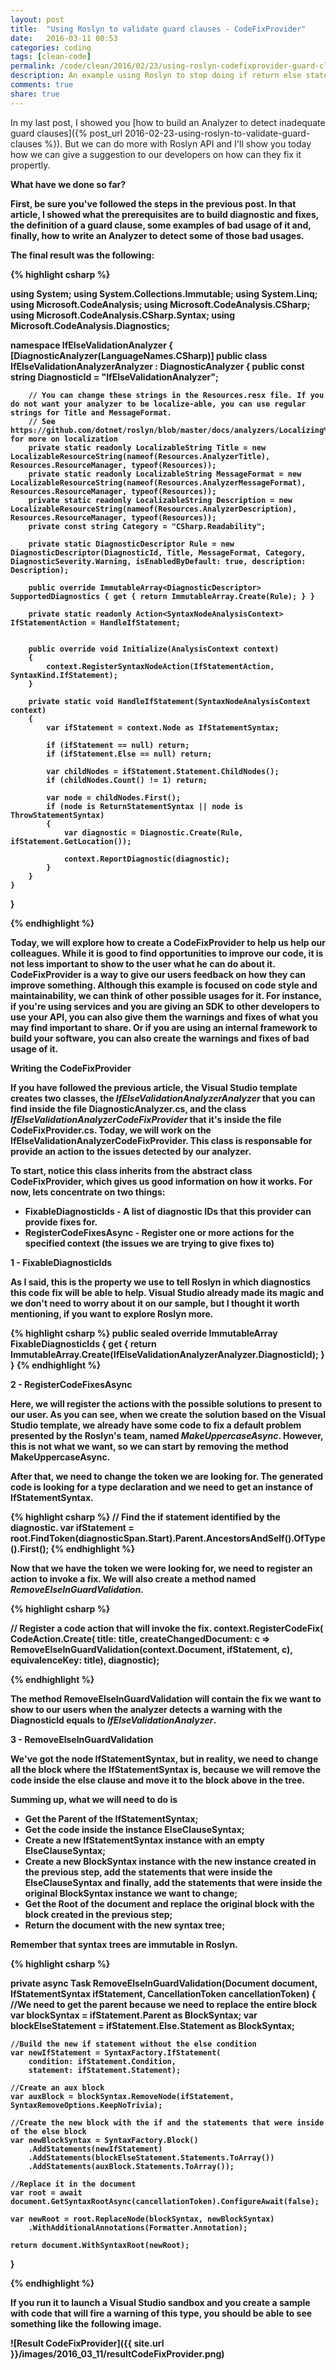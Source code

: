 ```yaml
---
layout: post
title:  "Using Roslyn to validate guard clauses - CodeFixProvider"
date:   2016-03-11 00:53
categories: coding
tags: [clean-code]
permalink: /code/clean/2016/02/23/using-roslyn-codefixprovider-guard-clauses.html
description: An example using Roslyn to stop doing if return else statements. It's bad for maintainability and it is error prone.
comments: true
share: true
---
```


In my last post, I showed you [how to build an Analyzer to detect inadequate guard clauses]({% post_url 2016-02-23-using-roslyn-to-validate-guard-clauses %}). But we can do more with Roslyn API and I'll show you today how we can give a suggestion to our developers on how can they fix it propertly.

<b>What have we done so far?<b>

First, be sure you've followed the steps in the previous post. In that article, I showed what the prerequisites are to build diagnostic and fixes, the definition of a guard clause, some examples of bad usage of it and, finally, how to write an Analyzer to detect some of those bad usages.

The final result was the following:

{% highlight csharp %}

using System;
using System.Collections.Immutable;
using System.Linq;
using Microsoft.CodeAnalysis;
using Microsoft.CodeAnalysis.CSharp;
using Microsoft.CodeAnalysis.CSharp.Syntax;
using Microsoft.CodeAnalysis.Diagnostics;

namespace IfElseValidationAnalyzer
{
    [DiagnosticAnalyzer(LanguageNames.CSharp)]
    public class IfElseValidationAnalyzerAnalyzer : DiagnosticAnalyzer
    {
        public const string DiagnosticId = "IfElseValidationAnalyzer";

        // You can change these strings in the Resources.resx file. If you do not want your analyzer to be localize-able, you can use regular strings for Title and MessageFormat.
        // See https://github.com/dotnet/roslyn/blob/master/docs/analyzers/Localizing%20Analyzers.md for more on localization
        private static readonly LocalizableString Title = new LocalizableResourceString(nameof(Resources.AnalyzerTitle), Resources.ResourceManager, typeof(Resources));
        private static readonly LocalizableString MessageFormat = new LocalizableResourceString(nameof(Resources.AnalyzerMessageFormat), Resources.ResourceManager, typeof(Resources));
        private static readonly LocalizableString Description = new LocalizableResourceString(nameof(Resources.AnalyzerDescription), Resources.ResourceManager, typeof(Resources));
        private const string Category = "CSharp.Readability";

        private static DiagnosticDescriptor Rule = new DiagnosticDescriptor(DiagnosticId, Title, MessageFormat, Category, DiagnosticSeverity.Warning, isEnabledByDefault: true, description: Description);

        public override ImmutableArray<DiagnosticDescriptor> SupportedDiagnostics { get { return ImmutableArray.Create(Rule); } }

        private static readonly Action<SyntaxNodeAnalysisContext> IfStatementAction = HandleIfStatement;


        public override void Initialize(AnalysisContext context)
        {
            context.RegisterSyntaxNodeAction(IfStatementAction, SyntaxKind.IfStatement);
        }

        private static void HandleIfStatement(SyntaxNodeAnalysisContext context)
        {
            var ifStatement = context.Node as IfStatementSyntax;

            if (ifStatement == null) return;
            if (ifStatement.Else == null) return;

            var childNodes = ifStatement.Statement.ChildNodes();
            if (childNodes.Count() != 1) return;

            var node = childNodes.First();
            if (node is ReturnStatementSyntax || node is ThrowStatementSyntax)
            {
                var diagnostic = Diagnostic.Create(Rule, ifStatement.GetLocation());

                context.ReportDiagnostic(diagnostic);
            }
        }
    }
}

{% endhighlight %}

Today, we will explore how to create a CodeFixProvider to help us help our colleagues. While it is good to find opportunities to improve our code, it is not less important to show to the user what he can do about it. CodeFixProvider is a way to give our users feedback on how they can improve something. Although this example is focused on code style and maintainability, we can think of other possible usages for it. For instance, if you're using services and you are giving an SDK to other developers to use your API, you can also give them the warnings and fixes of what you may find important to share. Or if you are using an internal framework to build your software, you can also create the warnings and fixes of bad usage of it.

<b>Writing the CodeFixProvider</b>

If you have followed the previous article, the Visual Studio template creates two classes, the <i>IfElseValidationAnalyzerAnalyzer</i> that you can find inside the file DiagnosticAnalyzer.cs, and the class <i>IfElseValidationAnalyzerCodeFixProvider</i> that it's inside the file CodeFixProvider.cs.
Today, we will work on the IfElseValidationAnalyzerCodeFixProvider. This class is responsable for provide an action to the issues detected by our analyzer.

To start, notice this class inherits from the abstract class CodeFixProvider, which gives us good information on how it works. For now, lets concentrate on two things:

 - FixableDiagnosticIds - A list of diagnostic IDs that this provider can provide fixes for.
 - RegisterCodeFixesAsync - Register one or more actions for the specified context (the issues we are trying to give fixes to)

<b>1 - FixableDiagnosticIds</b>

As I said, this is the property we use to tell Roslyn in which diagnostics this code fix will be able to help. Visual Studio already made its magic and we don't need to worry about it on our sample, but I thought it worth mentioning, if you want to explore Roslyn more.

{% highlight csharp %}
public sealed override ImmutableArray<string> FixableDiagnosticIds
{
    get { return ImmutableArray.Create(IfElseValidationAnalyzerAnalyzer.DiagnosticId); }
}
{% endhighlight %}

<b>2 - RegisterCodeFixesAsync</b>

Here, we will register the actions with the possible solutions to present to our user. As you can see, when we create the solution based on the Visual Studio template, we already have some code to fix a default problem presented by the Roslyn's team, named <i>MakeUppercaseAsync</i>. However, this is not what we want, so we can start by removing the method MakeUppercaseAsync.

After that, we need to change the token we are looking for. The generated code is looking for a type declaration and we need to get an instance of IfStatementSyntax.

{% highlight csharp %}
// Find the if statement identified by the diagnostic.
var ifStatement = root.FindToken(diagnosticSpan.Start).Parent.AncestorsAndSelf().OfType<IfStatementSyntax>().First();
{% endhighlight %}

Now that we have the token we were looking for, we need to register an action to invoke a fix. We will also create a method named <i>RemoveElseInGuardValidation</i>.

{% highlight csharp %}

// Register a code action that will invoke the fix.
context.RegisterCodeFix(
    CodeAction.Create(
        title: title,
        createChangedDocument: c => RemoveElseInGuardValidation(context.Document, ifStatement, c),
        equivalenceKey: title),
    diagnostic);

{% endhighlight %}

The method RemoveElseInGuardValidation will contain the fix we want to show to our users when the analyzer detects a warning with the DiagnosticId equals to <i>IfElseValidationAnalyzer</i>.

<b>3 - RemoveElseInGuardValidation</b>

We've got the node IfStatementSyntax, but in reality, we need to change all the block where the IfStatementSyntax is, because we will remove the code inside the else clause and move it to the block above in the tree.

Summing up, what we will need to do is

 - Get the Parent of the IfStatementSyntax;
 - Get the code inside the instance ElseClauseSyntax;
 - Create a new IfStatementSyntax instance with an empty ElseClauseSyntax;
 - Create a new BlockSyntax instance with the new instance created in the previous step, add the statements that were inside the ElseClauseSyntax and finally, add the statements that were inside the original BlockSyntax instance we want to change;
 - Get the Root of the document and replace the original block with the block created in the previous step;
 - Return the document with the new syntax tree;

Remember that syntax trees are immutable in Roslyn.

{% highlight csharp %}

private async Task<Document> RemoveElseInGuardValidation(Document document, IfStatementSyntax ifStatement, CancellationToken cancellationToken)
{
    //We need to get the parent because we need to replace the entire block
    var blockSyntax = ifStatement.Parent as BlockSyntax;
    var blockElseStatement = ifStatement.Else.Statement as BlockSyntax;

    //Build the new if statement without the else condition
    var newIfStatement = SyntaxFactory.IfStatement(
        condition: ifStatement.Condition,
        statement: ifStatement.Statement);

    //Create an aux block
    var auxBlock = blockSyntax.RemoveNode(ifStatement, SyntaxRemoveOptions.KeepNoTrivia);

    //Create the new block with the if and the statements that were inside of the else block
    var newBlockSyntax = SyntaxFactory.Block()
        .AddStatements(newIfStatement)
        .AddStatements(blockElseStatement.Statements.ToArray())
        .AddStatements(auxBlock.Statements.ToArray());

    //Replace it in the document
    var root = await document.GetSyntaxRootAsync(cancellationToken).ConfigureAwait(false);

    var newRoot = root.ReplaceNode(blockSyntax, newBlockSyntax)
        .WithAdditionalAnnotations(Formatter.Annotation);

    return document.WithSyntaxRoot(newRoot);
}

{% endhighlight %}

If you run it to launch a Visual Studio sandbox and you create a sample with code that will fire a warning of this type, you should be able to see something like the following image.

![Result CodeFixProvider]({{ site.url }}/images/2016_03_11/resultCodeFixProvider.png)
